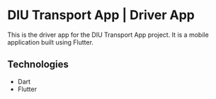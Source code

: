 # DIU Transport App | Driver App

This is the driver app for the DIU Transport App project. It is a mobile application built using Flutter.

## Technologies

- Dart
- Flutter
